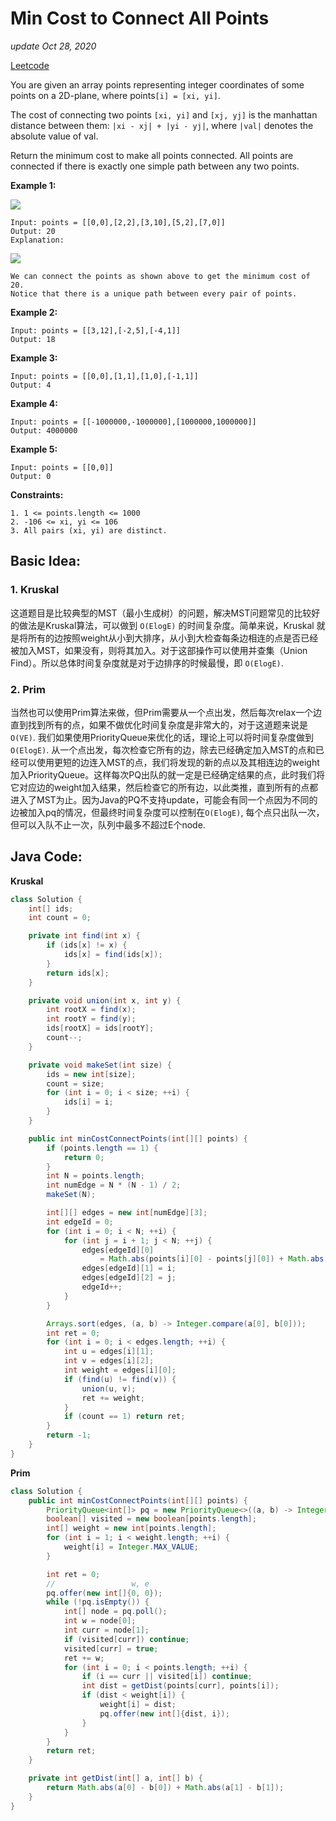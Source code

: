 # Min Cost to Connect All Points

_update Oct 28, 2020_

[Leetcode](https://leetcode.com/problems/min-cost-to-connect-all-points/)

You are given an array points representing integer coordinates of some points on a 2D-plane, where points`[i] = [xi, yi]`.

The cost of connecting two points `[xi, yi]` and `[xj, yj]` is the manhattan distance between them: `|xi - xj| + |yi - yj|`, where `|val|` denotes the absolute value of val.

Return the minimum cost to make all points connected. All points are connected if there is exactly one simple path between any two points.

**Example 1:**

![](https://assets.leetcode.com/uploads/2020/08/26/d.png)

```text
Input: points = [[0,0],[2,2],[3,10],[5,2],[7,0]]
Output: 20
Explanation:
```

![](https://assets.leetcode.com/uploads/2020/08/26/c.png)

```text
We can connect the points as shown above to get the minimum cost of 20.
Notice that there is a unique path between every pair of points.
```

**Example 2:**

```text
Input: points = [[3,12],[-2,5],[-4,1]]
Output: 18
```

**Example 3:**

```text
Input: points = [[0,0],[1,1],[1,0],[-1,1]]
Output: 4
```

**Example 4:**

```text
Input: points = [[-1000000,-1000000],[1000000,1000000]]
Output: 4000000
```

**Example 5:**

```text
Input: points = [[0,0]]
Output: 0
```

**Constraints:**

```text
1. 1 <= points.length <= 1000
2. -106 <= xi, yi <= 106
3. All pairs (xi, yi) are distinct.
```

## Basic Idea:

### 1. Kruskal

这道题目是比较典型的MST（最小生成树）的问题，解决MST问题常见的比较好的做法是Kruskal算法，可以做到 `O(ElogE)` 的时间复杂度。简单来说，Kruskal 就是将所有的边按照weight从小到大排序，从小到大检查每条边相连的点是否已经被加入MST，如果没有，则将其加入。对于这部操作可以使用并查集（Union Find）。所以总体时间复杂度就是对于边排序的时候最慢，即 `O(ElogE)`.

### 2. Prim

当然也可以使用Prim算法来做，但Prim需要从一个点出发，然后每次relax一个边直到找到所有的点，如果不做优化时间复杂度是非常大的，对于这道题来说是 `O(VE)`. 我们如果使用PriorityQueue来优化的话，理论上可以将时间复杂度做到 `O(ElogE)`. 从一个点出发，每次检查它所有的边，除去已经确定加入MST的点和已经可以使用更短的边连入MST的点，我们将发现的新的点以及其相连边的weight加入PriorityQueue。这样每次PQ出队的就一定是已经确定结果的点，此时我们将它对应边的weight加入结果，然后检查它的所有边，以此类推，直到所有的点都进入了MST为止。因为Java的PQ不支持update，可能会有同一个点因为不同的边被加入pq的情况，但最终时间复杂度可以控制在`O(ElogE)`, 每个点只出队一次，但可以入队不止一次，队列中最多不超过E个node.

## Java Code:

**Kruskal**

```java
class Solution {
    int[] ids;
    int count = 0;

    private int find(int x) {
        if (ids[x] != x) {
            ids[x] = find(ids[x]);
        }
        return ids[x];
    }

    private void union(int x, int y) {
        int rootX = find(x);
        int rootY = find(y);
        ids[rootX] = ids[rootY];
        count--;
    }

    private void makeSet(int size) {
        ids = new int[size];
        count = size;
        for (int i = 0; i < size; ++i) {
            ids[i] = i;
        }
    }

    public int minCostConnectPoints(int[][] points) {
        if (points.length == 1) {
            return 0;
        }
        int N = points.length;
        int numEdge = N * (N - 1) / 2;
        makeSet(N);

        int[][] edges = new int[numEdge][3];
        int edgeId = 0;
        for (int i = 0; i < N; ++i) {
            for (int j = i + 1; j < N; ++j) {
                edges[edgeId][0] 
                    = Math.abs(points[i][0] - points[j][0]) + Math.abs(points[i][1] - points[j][1]);
                edges[edgeId][1] = i;
                edges[edgeId][2] = j;
                edgeId++;
            }
        }

        Arrays.sort(edges, (a, b) -> Integer.compare(a[0], b[0]));
        int ret = 0;
        for (int i = 0; i < edges.length; ++i) {
            int u = edges[i][1];
            int v = edges[i][2];
            int weight = edges[i][0];
            if (find(u) != find(v)) {
                union(u, v);
                ret += weight;
            }
            if (count == 1) return ret;
        }
        return -1;
    }
}
```

**Prim**

```java
class Solution {
    public int minCostConnectPoints(int[][] points) {
        PriorityQueue<int[]> pq = new PriorityQueue<>((a, b) -> Integer.compare(a[0], b[0]));
        boolean[] visited = new boolean[points.length];
        int[] weight = new int[points.length];
        for (int i = 1; i < weight.length; ++i) {
            weight[i] = Integer.MAX_VALUE;
        }

        int ret = 0;
        //                 w, e
        pq.offer(new int[]{0, 0});
        while (!pq.isEmpty()) {
            int[] node = pq.poll();
            int w = node[0];
            int curr = node[1];
            if (visited[curr]) continue;
            visited[curr] = true;
            ret += w;
            for (int i = 0; i < points.length; ++i) {
                if (i == curr || visited[i]) continue;
                int dist = getDist(points[curr], points[i]);
                if (dist < weight[i]) {
                    weight[i] = dist;
                    pq.offer(new int[]{dist, i});
                }
            }
        }
        return ret;
    }

    private int getDist(int[] a, int[] b) {
        return Math.abs(a[0] - b[0]) + Math.abs(a[1] - b[1]);
    }
}
```

